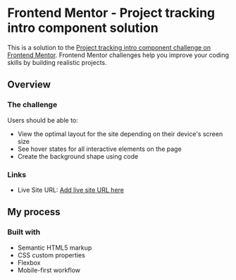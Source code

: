 # Frontend Mentor - Project tracking intro component solution

This is a solution to the [Project tracking intro component challenge on Frontend Mentor](https://www.frontendmentor.io/challenges/project-tracking-intro-component-5d289097500fcb331a67d80e). Frontend Mentor challenges help you improve your coding skills by building realistic projects.

## Overview

### The challenge

Users should be able to:

- View the optimal layout for the site depending on their device's screen size
- See hover states for all interactive elements on the page
- Create the background shape using code

### Links

- Live Site URL: [Add live site URL here](https://jovial-lamport-9c411f.netlify.app/)

## My process

### Built with

- Semantic HTML5 markup
- CSS custom properties
- Flexbox
- Mobile-first workflow

